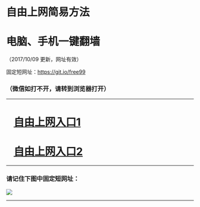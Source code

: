 ﻿# 自由上网简易方法

# 电脑、手机一键翻墙

（2017/10/09 更新，网址有效）

固定短网址：https://git.io/free99

### （微信如打不开，请转到浏览器打开）


***





# &nbsp;&nbsp; <a href="http://ft46507020.fwq-tz-1001.info/fwqtz01.html?t=100900121533 " target="_blank">自由上网入口1</a>
# &nbsp;&nbsp; <a href="http://ft1670227901.fwq-tz-1002.info/fwqtz02.html?t=100900128228 " target="_blank">自由上网入口2</a>
***

### 请记住下图中固定短网址：

<img src="https://s3-us-west-2.amazonaws.com/fwq-1001/yjfq-20170905okok.png" /> 


***

